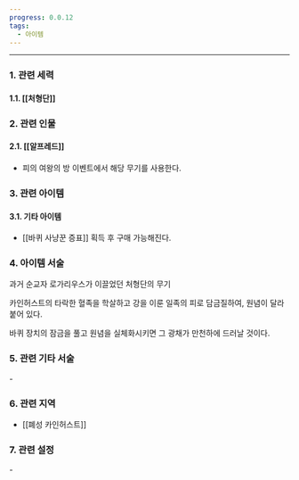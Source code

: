 ```yaml
---
progress: 0.0.12
tags:
  - 아이템
---
```

---
### 1. 관련 세력 
#### 1.1. [[처형단]]

### 2. 관련 인물
#### 2.1. [[알프레드]]
- 피의 여왕의 방 이벤트에서 해당 무기를 사용한다.
### 3. 관련 아이템
#### 3.1. 기타 아이템
- [[바퀴 사냥꾼 증표]] 획득 후 구매 가능해진다.

### 4. 아이템 서술
과거 순교자 로가리우스가 이끌었던 처형단의 무기

카인허스트의 타락한 혈족을 학살하고 강을 이룬 일족의 피로 담금질하여, 원념이 달라붙어 있다.

바퀴 장치의 잠금을 풀고 원념을 실체화시키면 그 광채가 만천하에 드러날 것이다.

### 5. 관련 기타 서술
\-
### 6. 관련 지역
- [[폐성 카인허스트]]
### 7. 관련 설정
\-